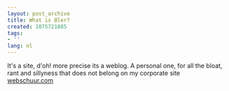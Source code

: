 ```yaml
---
layout: post_archive
title: What is Bler?
created: 1075721885
tags:
- ''
lang: nl
---
```

It's a site, d'oh! more precise its a weblog. A personal one, for all the bloat, rant and sillyness that does not belong on my corporate site [webschuur.com](http://www.webschuur.com)
